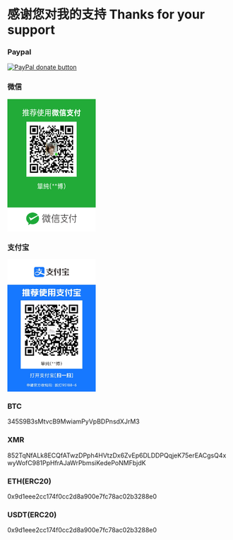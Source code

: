 # 感谢您对我的支持 Thanks for your support

### Paypal  
<span class="badge-paypal"><a href="https://www.paypal.me/qwqdanchun" title="Donate using Paypal"><img src="https://img.shields.io/badge/paypal-donate-yellow.svg" alt="PayPal donate button" /></a></span>

### 微信  
<img src="./img/Weixin.png" width = "200" height = "300" alt="" align=center />

### 支付宝  
<img src="./img/ZFB.jpg" width = "200" height = "300" alt="" align=center />

### BTC  
345S9B3sMtvcB9MwiamPyVpBDPnsdXJrM3

### XMR  
852TqNfALk8ECQfATwzDPph4HVtzDx6ZvEp6DLDDPQqjeK75erEACgsQ4xwyWofC981PpHfrAJaWrPbmsiKedePoNMFbjdK

### ETH(ERC20)  
0x9d1eee2cc174f0cc2d8a900e7fc78ac02b3288e0

### USDT(ERC20)  
0x9d1eee2cc174f0cc2d8a900e7fc78ac02b3288e0



